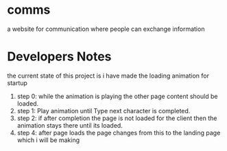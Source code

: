 # comms
a website for communication where people can exchange information

# Developers Notes
the current state of this project is i have made the loading animation for startup

1) step 0: while the animation is playing the other page content should be loaded.
2) step 1: Play animation until Type next character is completed.
3) step 2: if after completion the page is not loaded for the client then the animation stays there until its loaded.
4) step 4: after page loads the page changes from this to the landing page which i will be making 

